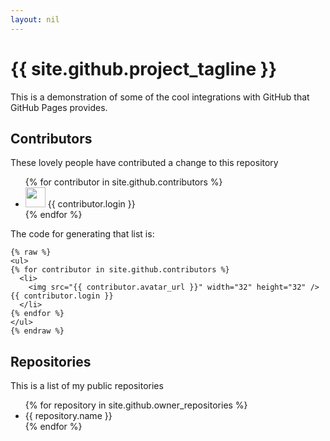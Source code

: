 ```yaml
---
layout: nil
---
```


<html>
<head>
    <title>Haacked's GitHub Pages Demo</title>
    <style>
        font-family: helvetica, calibri, arial;
    </style>
</head>
<body>

<div>

<h1>{{ site.github.project_tagline }}</h1>

<p>
    This is a demonstration of some of the cool integrations with GitHub that
    GitHub Pages provides.
</p>

<h2>Contributors</h2>
<p>These lovely people have contributed a change to this repository</p>
<ul>
{% for contributor in site.github.contributors %}
  <li>
    <img src="{{ contributor.avatar_url }}" width="32" height="32" /> {{ contributor.login }}
  </li>
{% endfor %}
</ul>

<p>
The code for generating that list is:
</p>

```
{% raw %}
<ul>
{% for contributor in site.github.contributors %}
  <li>
    <img src="{{ contributor.avatar_url }}" width="32" height="32" /> {{ contributor.login }}
  </li>
{% endfor %}
</ul>
{% endraw %}
```


<h2>Repositories</h2>
<p>This is a list of my public repositories</p>
<ul>
{% for repository in site.github.owner_repositories %}
  <li>
    <span>{{ repository.name }} </span>
  </li>
{% endfor %}
</ul>

</div>
</body>
</html>
